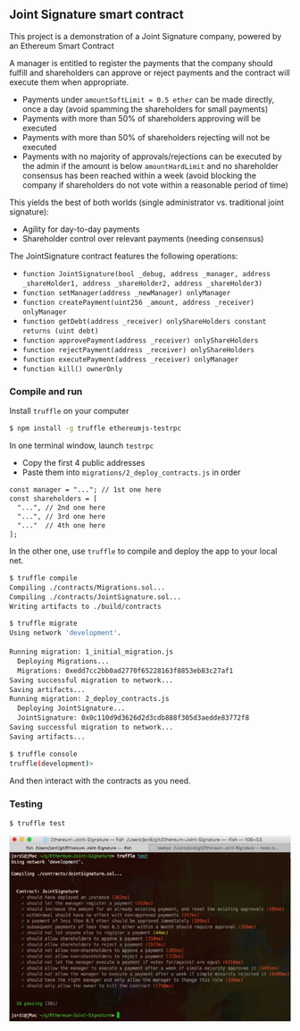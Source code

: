 Joint Signature smart contract
---

This project is a demonstration of a Joint Signature company, powered by an Ethereum Smart Contract

A manager is entitled to register the payments that the company should fulfill and shareholders can approve or reject payments and the contract will execute them when appropriate. 

- Payments under `amountSoftLimit = 0.5 ether` can be made directly, once a day (avoid spamming the shareholders for small payments)
- Payments with more than 50% of shareholders approving will be executed
- Payments with more than 50% of shareholders rejecting will not be executed
- Payments with no majority of approvals/rejections can be executed by the admin if the amount is below `amountHardLimit` and no shareholder consensus has been reached within a week (avoid blocking the company if shareholders do not vote within a reasonable period of time)

This yields the best of both worlds (single administrator vs. traditional joint signature): 
* Agility for day-to-day payments
* Shareholder control over relevant payments (needing consensus)

The JointSignature contract features the following operations: 

* `function JointSignature(bool _debug, address _manager, address _shareHolder1, address _shareHolder2, address _shareHolder3)`
* `function setManager(address _newManager) onlyManager`
* `function createPayment(uint256 _amount, address _receiver) onlyManager`
* `function getDebt(address _receiver) onlyShareHolders constant returns (uint debt)`
* `function approvePayment(address _receiver) onlyShareHolders`
* `function rejectPayment(address _receiver) onlyShareHolders`
* `function executePayment(address _receiver) onlyManager`
* `function kill() ownerOnly`


### Compile and run

Install `truffle` on your computer

```bash
$ npm install -g truffle ethereumjs-testrpc
```

In one terminal window, launch `testrpc`

* Copy the first 4 public addresses
* Paste them into `migrations/2_deploy_contracts.js` in order

```
const manager = "..."; // 1st one here
const shareholders = [
  "...", // 2nd one here
  "...", // 3rd one here
  "..."  // 4th one here
];
```

In the other one, use `truffle` to compile and deploy the app to your local net.

```bash
$ truffle compile
Compiling ./contracts/Migrations.sol...
Compiling ./contracts/JointSignature.sol...
Writing artifacts to ./build/contracts
```

```bash
$ truffle migrate
Using network 'development'.

Running migration: 1_initial_migration.js
  Deploying Migrations...
  Migrations: 0xedd7cc2bb0ad2770f65228163f8853eb83c27af1
Saving successful migration to network...
Saving artifacts...
Running migration: 2_deploy_contracts.js
  Deploying JointSignature...
  JointSignature: 0x0c110d9d3626d2d3cdb888f305d3aedde83772f8
Saving successful migration to network...
Saving artifacts...
```

```bash
$ truffle console
truffle(development)> 
```

And then interact with the contracts as you need.

### Testing

```bash
$ truffle test
```


![Mocha + Chai](./test/test.png "Test example")